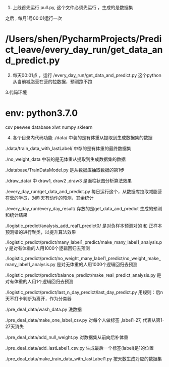 1. 上线首先运行 pull.py, 这个文件必须先运行 ，生成的是数据集
  
  之后 , 每月1号00:01运行一次

# /Users/shen/PycharmProjects/Predict_leave/every_day_run/get_data_and_predict.py
2. 每天00:01点 ，运行 /every_day_run/get_data_and_predict.py 
  这个python 从当前减脂营在营的拉数据，预测跑不跑

3.代码环境
# env: python3.7.0
csv
peewee
database
xlwt
numpy
sklearn


4. 各个目录内代码功能
  ./data/ 中装的是有体重从提取到生成数据集的数据
  
  ./data/train_data_with_lastLabel/ 
    中存的是有体重的最终数据集
    
  ./no_weight_data 中装的是无体重从提取到生成数据集的数据
  
  ./database/TrainDataModel.py 
    是从数据库抽取数据的第1步
  
  ./draw_data/ 中 draw1, draw2 ,draw3 
    是画柱状图分析算法效果
  
  ./every_day_run/get_data_and_predict.py 
    每日运行这个，从数据库拉取减脂营在营的学员，对昨天有动作的预测，其余统计
    
  ./every_day_run/every_day_result/ 
    存放的是get_data_and_predict 生成的预测和统计结果
  
  ./logistic_predict/analysis_add_real1_predict0/ 
    是对负样本预测对的 和 正样本预测错的进行聚类，以提升算法效果
  
  ./logistic_predict/predict/many_label1_predict/make_many_label1_analysis.py 
    是对有体重的人用1000个逻辑回归去预测
    
  ./logistic_predict/predict/no_weight_many_label1_predict/no_weight_make_many_label1_analysis.py
     是对无体重的人用1000个逻辑回归去预测
     
  ./logistic_predict/predict/balance_predict/make_real_predict_analysis.py
     是对有体重的人用1个逻辑回归去预测
  
  ./logistic_predict/predict/last_n_day_predict/last_day_predict.py
     用规则：后n天不打卡判断为离开，作为分类器
    
     
     
  ./pre_deal_data/wash_data.py  洗数据
  
  ./pre_deal_data/make_one_label_csv.py  对每个人做标签 ,label1-27, 代表从第1-27天消失
  
  ./pre_deal_data/add_null_weight.py 对数据集从前向后补体重
  
  ./pre_deal_data/add_lastLabel1_csv.py 生成最后一个标签(label)是1的位置
  
  ./pre_deal_data/make_train_data_with_lastLabel1.py  按天数生成对应的数据集
  
  
    

   
  


